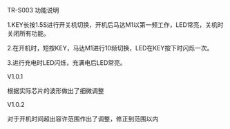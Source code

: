 TR-S003 功能说明

1.KEY长按1.5S进行开关机切换，开机后马达M1以第一频工作，LED常亮，关机时关闭所有功能。

2.在开机时，短按KEY，马达M1进行10频切换，LED在KEY按下时闪烁一次。

3.进行充电时LED闪烁，充满电后LED常亮。


V1.0.1

根据实际芯片的波形做出了细微调整

V1.0.2

对于开机时间超出容许范围作出了调整，修正到范围以内
